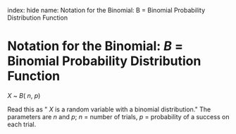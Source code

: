 index: hide
name: Notation for the Binomial: B = Binomial Probability Distribution Function

# Notation for the Binomial:  *B* = Binomial Probability Distribution Function

 *X* ~  *B*( *n*,  *p*)

Read this as " *X* is a random variable with a binomial distribution." The parameters are  *n* and  *p*;  *n* = number of trials,  *p* = probability of a success on each trial.
